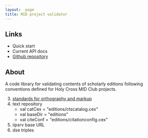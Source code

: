 ```yaml
---
layout:  page
title: MID project validator
---
```



## Links


-   Quick start
-   Current API docs
-   [Github repository](https://github.com/HCMID/projectvalidator)


## About

A code library for validating contents of scholarly editions following conventions defined for Holy Cross  MID Club projects.


3.  [standards for orthography and markup](standards)
1.  text repository
    -   val catCex = "editions/ctscatalog.cex"
    -   val baseDir = "editions"
    -   val citeConf = "editions/citationconfig.cex"
2.  iipsrv base URL
4.  dse triples
